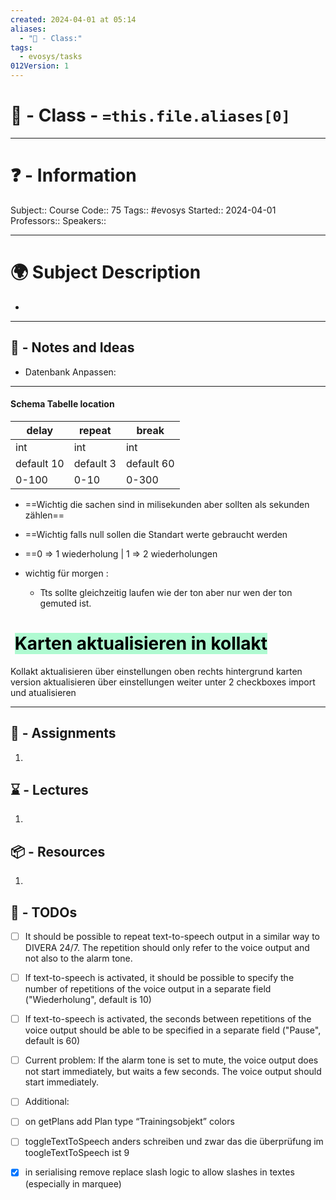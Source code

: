```yaml
---
created: 2024-04-01 at 05:14
aliases:
  - "🏫 - Class:"
tags:
  - evosys/tasks
012Version: 1
---
```


# 📃 - Class - `=this.file.aliases[0]`

---
# ❓ - Information
Subject::
Course Code:: 75
Tags:: #evosys 
Started:: 2024-04-01
Professors::
Speakers::

---
# 🌍 Subject Description
-   
---

## 📜 - Notes and Ideas
- Datenbank Anpassen:
---
#### Schema Tabelle location

| delay      | repeat    | break      |
| ---------- | --------- | ---------- |
| int        | int       | int        |
| default 10 | default 3 | default 60 |
| 0-100      | 0-10      | 0-300      |
- ==Wichtig die sachen sind in milisekunden aber sollten als sekunden zählen==
- ==Wichtig falls null sollen die Standart werte gebraucht werden
- ==0 => 1 wiederholung | 1 => 2 wiederholungen 

- wichtig für morgen :
	- Tts sollte gleichzeitig laufen wie der ton aber nur wen der ton gemuted ist.


<font color="#000000"><h1> <span style="background:#affad1">Karten aktualisieren in kollakt </span></h1></font>
Kollakt aktualisieren über einstellungen oben rechts
hintergrund karten version aktualisieren über einstellungen weiter unter 2 checkboxes import und atualisieren






----

## 🎯 - Assignments
1. 
## ⌛ - Lectures
1. 
## 📦 - Resources
1. 
## 📅 - TODOs

- [ ] It should be possible to repeat text-to-speech output in a similar way to DIVERA 24/7. The repetition should only refer to the voice output and not also to the alarm tone.
- [ ] If text-to-speech is activated, it should be possible to specify the number of repetitions of the voice output in a separate field ("Wiederholung", default is 10)
- [ ] If text-to-speech is activated, the seconds between repetitions of the voice output should be able to be specified in a separate field ("Pause", default is 60)
- [ ] Current problem: If the alarm tone is set to mute, the voice output does not start immediately, but waits a few seconds. The voice output should start immediately.
- [ ] Additional:
- [ ] on getPlans add Plan type “Trainingsobjekt” colors
- [ ] toggleTextToSpeech anders schreiben und zwar  das die überprüfung im toogleTextToSpeech ist 9
- [x] in serialising remove replace slash logic to allow slashes in textes (especially in marquee)


